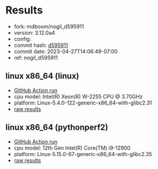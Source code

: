 # Results

- fork: mdboom/nogil_d595911
- version: 3.12.0a4
- config: 
- commit hash: [d595911](https://github.com/mdboom/cpython/commit/d595911)
- commit date: 2023-04-27T14:06:49-07:00
- ref: nogil_d595911

## linux x86_64 (linux)

- [GitHub Action run](https://github.com/faster-cpython/benchmarking/actions/runs/5191112544)
- cpu model: Intel(R) Xeon(R) W-2255 CPU @ 3.70GHz
- platform: Linux-5.4.0-122-generic-x86_64-with-glibc2.31
- [raw results](bm-20230427-linux-x86_64-mdboom-nogil_d595911-3.12.0a4-d595911.json)

## linux x86_64 (pythonperf2)

- [GitHub Action run](https://github.com/faster-cpython/benchmarking/actions/runs/5190752460)
- cpu model: 12th Gen Intel(R) Core(TM) i9-12900
- platform: Linux-5.15.0-67-generic-x86_64-with-glibc2.35
- [raw results](bm-20230427-pythonperf2-x86_64-mdboom-nogil_d595911-3.12.0a4-d595911.json)

